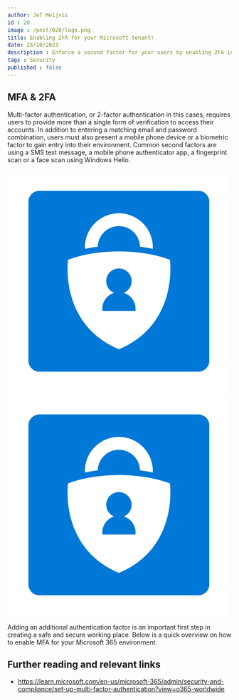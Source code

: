 ```yaml
---
author: Jef Meijvis
id : 20
image : /post/020/logo.png
title: Enabling 2FA for your Microsoft tenant!
date: 25/10/2023
description : Enforce a second factor for your users by enabling 2FA in the Microsoft Admin center. 
tags : Security
published : false
---
```


## MFA & 2FA
Multi-factor authentication, or 2-factor authentication in this cases, requires users to provide more than a single form of verification to access their accounts. In addition to entering a matching email and password combination, users must also present a mobile phone device or a biometric factor to gain entry into their environment.
Common second factors are using a SMS text message, a mobile phone authenticator app, a fingerprint scan or a face scan using Windows Hello.

![2FA [medium]](/static/post/020/logo.png)
![Microsoft Multi Factor Authentication (MFA) [small]](/static/post/020/logo.png)

Adding an additional authentication factor is an important first step in creating a safe and secure working place. 
Below is a quick overview on how to enable MFA for your Microsoft 365 environment.

## Further reading and relevant links
- https://learn.microsoft.com/en-us/microsoft-365/admin/security-and-compliance/set-up-multi-factor-authentication?view=o365-worldwide
